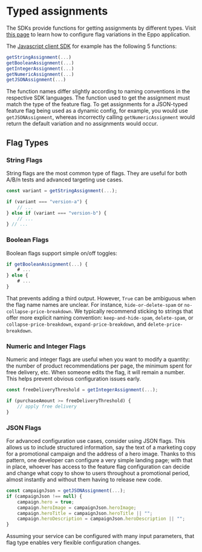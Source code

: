 # Typed assignments

The SDKs provide functions for getting assignments by different types. Visit [this page](/feature-flagging/concepts/flag-variations) to learn how to configure flag variations in the Eppo application.

The [Javascript client SDK](/sdks/client-sdks/javascript/intro) for example has the following 5 functions:

```javascript
getStringAssignment(...)
getBooleanAssignment(...)
getIntegerAssignment(...)
getNumericAssignment(...)
getJSONAssignment(...)
```

The function names differ slightly according to naming conventions in the respective SDK languages. The function used to get the assignment must match the type of the feature flag. To get assignments for a JSON-typed feature flag being used as a dynamic config, for example, you would use `getJSONAssignment`, whereas incorrectly calling `getNumericAssignment` would return the default variation and no assignments would occur.

## Flag Types

### String Flags

String flags are the most common type of flags. They are useful for both A/B/n tests and advanced targeting use cases.

```javascript
const variant = getStringAssignment(...);

if (variant === "version-a") {
    // ...
} else if (variant === "version-b") {
    // ...
} // ...
```

### Boolean Flags

Boolean flags support simple on/off toggles:

```javascript
if getBooleanAssignment(...) {
    # ...
} else {
    # ...
}
```

That prevents adding a third output. However, `True` can be ambiguous when the flag name names are unclear. For instance, `hide-or-delete-spam` or `no-collapse-price-breakdown`. We typically recommend sticking to strings that offer more explicit naming convention: `keep-and-hide-spam`, `delete-spam`, or `collapse-price-breakdown`, `expand-price-breakdown`, and `delete-price-breakdown`.

### Numeric and Integer Flags

Numeric and integer flags are useful when you want to modify a quantity: the number of product recommendations per page, the minimum spent for free delivery, etc. When someone edits the flag, it will remain a number. This helps prevent obvious configuration issues early.

```javascript
const freeDeliveryThreshold = getIntegerAssignment(...);

if (purchaseAmount >= freeDeliveryThreshold) {
    // apply free delivery
}
```

### JSON Flags

For advanced configuration use cases, consider using JSON flags. This allows us to include structured information, say the text of a marketing copy for a promotional campaign and the address of a hero image. Thanks to this pattern, one developer can configure a very simple landing page; with that in place, whoever has access to the feature flag configuration can decide and change what copy to show to users throughout a promotional period, almost instantly and without them having to release new code.

```javascript
const campaignJson = getJSONAssignment(...);
if (campaignJson !== null) {  
    campaign.hero = true;
    campaign.heroImage = campaignJson.heroImage;
    campaign.heroTitle = campaignJson.heroTitle || "";
    campaign.heroDescription = campaignJson.heroDescription || "";
}
```

Assuming your service can be configured with many input parameters, that flag type enables very flexible configuration changes.
